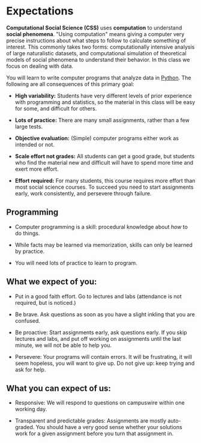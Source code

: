 # Expectations

**Computational Social Science (CSS)** uses **computation** to understand **social phenomena**.  "Using computation" means giving a computer very precise instructions about what steps to follow to calculate something of interest.  This commonly takes two forms: computationally intensive analysis of large naturalistic datasets, and computational simulation of theoretical models of social phenomena to understand their behavior.  In this class we focus on dealing with data.

You will learn to write computer programs that analyze data in [Python](https://www.python.org/).  The following are all consequences of this primary goal:  

- **High variability:** Students have very different levels of prior experience with programming and statistics, so the material in this class will be easy for some, and difficult for others.
  
- **Lots of practice:** There are many small assignments, rather than a few large tests.  
  
- **Objective evaluation:** (Simple) computer programs either work as intended or not.  

- **Scale effort not grades:** All students can get a good grade, but students who find the material new and difficult will have to spend more time and exert more effort.  

- **Effort required:** For many students, this course requires more effort than most social science courses.  To succeed you need to start assignments early, work consistently, and persevere through failure.  



## Programming

- Computer programming is a skill: procedural knowledge about *how* to do things.

- While facts may be learned via memorization, skills can only be learned by practice.

- You will need lots of practice to learn to program.


## What we expect of you:

- Put in a good faith effort.  Go to lectures and labs (attendance is not required, but is noticed.)  
  
- Be brave.  Ask questions as soon as you have a slight inkling that you are confused.    
  
- Be proactive: Start assignments early, ask questions early.  If you skip lectures and labs, and put off working on assignments until the last minute, we will not be able to help you.  
  
- Persevere: Your programs will contain errors.  It will be frustrating, it will seem hopeless, you will want to give up.  Do not give up: keep trying and ask for help.

## What you can expect of us:

- Responsive: We will respond to questions on campuswire within one working day.

- Transparent and predictable grades:  Assignments are mostly auto-graded.  You should have a very good sense whether your solutions work for a given assignment before you turn that assignment in.

